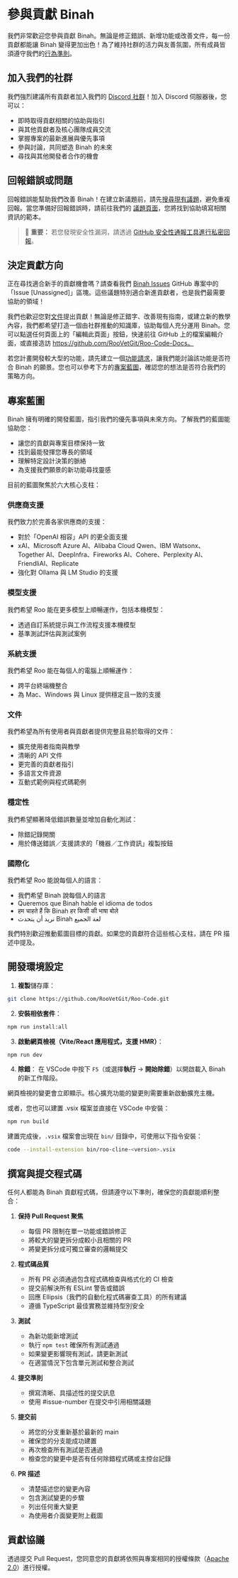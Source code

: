 # 參與貢獻 Binah

我們非常歡迎您參與貢獻 Binah。無論是修正錯誤、新增功能或改善文件，每一份貢獻都能讓 Binah 變得更加出色！為了維持社群的活力與友善氛圍，所有成員皆須遵守我們的[行為準則](CODE_OF_CONDUCT.md)。

## 加入我們的社群

我們強烈建議所有貢獻者加入我們的 [Discord 社群](https://discord.gg/roocode)！加入 Discord 伺服器後，您可以：

- 即時取得貢獻相關的協助與指引
- 與其他貢獻者及核心團隊成員交流
- 掌握專案的最新進展與優先事項
- 參與討論，共同塑造 Binah 的未來
- 尋找與其他開發者合作的機會

## 回報錯誤或問題

回報錯誤能幫助我們改善 Binah！在建立新議題前，請先[搜尋現有議題](https://github.com/RooVetGit/Roo-Code/issues)，避免重複回報。當您準備好回報錯誤時，請前往我們的 [議題頁面](https://github.com/RooVetGit/Roo-Code/issues/new/choose)，您將找到協助填寫相關資訊的範本。

<blockquote class='warning-note'>
     🔐 <b>重要：</b> 若您發現安全性漏洞，請透過 <a href="https://github.com/RooVetGit/Roo-Code/security/advisories/new">GitHub 安全性通報工具進行私密回報</a>。
</blockquote>

## 決定貢獻方向

正在尋找適合新手的貢獻機會嗎？請查看我們 [Binah Issues](https://github.com/orgs/RooVetGit/projects/1) GitHub 專案中的「Issue [Unassigned]」區塊。這些議題特別適合新進貢獻者，也是我們最需要協助的領域！

我們也歡迎您對[文件](https://docs.roocode.com/)提出貢獻！無論是修正錯字、改善現有指南，或建立新的教學內容，我們都希望打造一個由社群推動的知識庫，協助每個人充分運用 Binah。您可以點選任何頁面上的「編輯此頁面」按鈕，快速前往 GitHub 上的檔案編輯介面，或直接造訪 https://github.com/RooVetGit/Roo-Code-Docs。

若您計畫開發較大型的功能，請先建立一個[功能請求](https://github.com/RooVetGit/Roo-Code/discussions/categories/feature-requests?discussions_q=is%3Aopen+category%3A%22Feature+Requests%22+sort%3Atop)，讓我們能討論該功能是否符合 Binah 的願景。您也可以參考下方的[專案藍圖](#專案藍圖)，確認您的想法是否符合我們的策略方向。

## 專案藍圖

Binah 擁有明確的開發藍圖，指引我們的優先事項與未來方向。了解我們的藍圖能協助您：

- 讓您的貢獻與專案目標保持一致
- 找到最能發揮您專長的領域
- 理解特定設計決策的脈絡
- 為支援我們願景的新功能尋找靈感

目前的藍圖聚焦於六大核心支柱：

### 供應商支援

我們致力於完善各家供應商的支援：

- 對於「OpenAI 相容」API 的更全面支援
- xAI、Microsoft Azure AI、Alibaba Cloud Qwen、IBM Watsonx、Together AI、DeepInfra、Fireworks AI、Cohere、Perplexity AI、FriendliAI、Replicate
- 強化對 Ollama 與 LM Studio 的支援

### 模型支援

我們希望 Roo 能在更多模型上順暢運作，包括本機模型：

- 透過自訂系統提示與工作流程支援本機模型
- 基準測試評估與測試案例

### 系統支援

我們希望 Roo 能在每個人的電腦上順暢運作：

- 跨平台終端機整合
- 為 Mac、Windows 與 Linux 提供穩定且一致的支援

### 文件

我們希望為所有使用者與貢獻者提供完整且易於取得的文件：

- 擴充使用者指南與教學
- 清晰的 API 文件
- 更完善的貢獻者指引
- 多語言文件資源
- 互動式範例與程式碼範例

### 穩定性

我們希望顯著降低錯誤數量並增加自動化測試：

- 除錯記錄開關
- 用於傳送錯誤／支援請求的「機器／工作資訊」複製按鈕

### 國際化

我們希望 Roo 能說每個人的語言：

- 我們希望 Binah 說每個人的語言
- Queremos que Binah hable el idioma de todos
- हम चाहते हैं कि Binah हर किसी की भाषा बोले
- نريد أن يتحدث Binah لغة الجميع

我們特別歡迎推動藍圖目標的貢獻。如果您的貢獻符合這些核心支柱，請在 PR 描述中提及。

## 開發環境設定

1. **複製**儲存庫：

```sh
git clone https://github.com/RooVetGit/Roo-Code.git
```

2. **安裝相依套件**：

```sh
npm run install:all
```

3. **啟動網頁檢視（Vite/React 應用程式，支援 HMR）**：

```sh
npm run dev
```

4. **除錯**：
   在 VSCode 中按下 `F5`（或選擇**執行** → **開始除錯**）以開啟載入 Binah 的新工作階段。

網頁檢視的變更會立即顯示。核心擴充功能的變更則需要重新啟動擴充主機。

或者，您也可以建置 .vsix 檔案並直接在 VSCode 中安裝：

```sh
npm run build
```

建置完成後，`.vsix` 檔案會出現在 `bin/` 目錄中，可使用以下指令安裝：

```sh
code --install-extension bin/roo-cline-<version>.vsix
```

## 撰寫與提交程式碼

任何人都能為 Binah 貢獻程式碼，但請遵守以下準則，確保您的貢獻能順利整合：

1. **保持 Pull Request 聚焦**

    - 每個 PR 限制在單一功能或錯誤修正
    - 將較大的變更拆分成較小且相關的 PR
    - 將變更拆分成可獨立審查的邏輯提交

2. **程式碼品質**

    - 所有 PR 必須通過包含程式碼檢查與格式化的 CI 檢查
    - 提交前解決所有 ESLint 警告或錯誤
    - 回應 Ellipsis（我們的自動化程式碼審查工具）的所有建議
    - 遵循 TypeScript 最佳實務並維持型別安全

3. **測試**

    - 為新功能新增測試
    - 執行 `npm test` 確保所有測試通過
    - 如果變更影響現有測試，請更新測試
    - 在適當情況下包含單元測試和整合測試

4. **提交準則**

    - 撰寫清晰、具描述性的提交訊息
    - 使用 #issue-number 在提交中引用相關議題

5. **提交前**

    - 將您的分支重新基於最新的 main
    - 確保您的分支能成功建置
    - 再次檢查所有測試是否通過
    - 檢查您的變更中是否有任何除錯程式碼或主控台記錄

6. **PR 描述**
    - 清楚描述您的變更內容
    - 包含測試變更的步驟
    - 列出任何重大變更
    - 為使用者介面變更附上截圖

## 貢獻協議

透過提交 Pull Request，您同意您的貢獻將依照與專案相同的授權條款（[Apache 2.0](../LICENSE)）進行授權。
